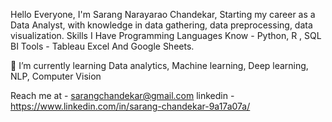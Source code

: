 Hello Everyone,
I'm Sarang Narayarao Chandekar, Starting my career as a Data Analyst, with knowledge in data gathering, data preprocessing, data visualization.
Skills I Have
Programming Languages Know - Python, R , SQL
BI Tools - Tableau
Excel And Google Sheets.

🌱 I’m currently learning Data analytics, Machine learning, Deep learning, NLP, Computer Vision

Reach me at - sarangchandekar@gmail.com
linkedin - https://www.linkedin.com/in/sarang-chandekar-9a17a07a/
